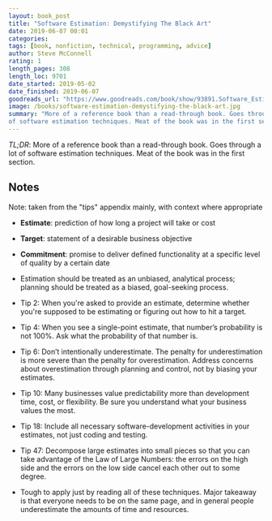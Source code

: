 ```yaml
---
layout: book_post
title: "Software Estimation: Demystifying The Black Art"
date: 2019-06-07 00:01
categories:
tags: [book, nonfiction, technical, programming, advice]
author: Steve McConnell
rating: 1
length_pages: 308
length_loc: 9701
date_started: 2019-05-02
date_finished: 2019-06-07
goodreads_url: "https://www.goodreads.com/book/show/93891.Software_Estimation?from_search=true"
image: /books/software-estimation-demystifying-the-black-art.jpg
summary: "More of a reference book than a read-through book. Goes through a lot
of software estimation techniques. Meat of the book was in the first section."
---
```


*TL;DR*: More of a reference book than a read-through book. Goes through a lot
of software estimation techniques. Meat of the book was in the first section.

## Notes

Note: taken from the "tips" appendix mainly, with context where appropriate

* **Estimate**: prediction of how long a project will take or cost
* **Target**: statement of a desirable business objective
* **Commitment**: promise to deliver defined functionality at a specific level
  of quality by a certain date
* Estimation should be treated as an unbiased, analytical process; planning
  should be treated as a biased, goal-seeking process.
* Tip 2: When you're asked to provide an estimate, determine whether you're
  supposed to be estimating or figuring out how to hit a target.
* Tip 4: When you see a single-point estimate, that number’s probability
  is not 100%. Ask what the probability of that number is.
* Tip 6: Don’t intentionally underestimate. The penalty for underestimation is
  more severe than the penalty for overestimation.  Address concerns about
  overestimation through planning and control, not by biasing your estimates.
* Tip 10: Many businesses value predictability more than development time, cost, or
  flexibility. Be sure you understand what your business values the most.
* Tip 18: Include all necessary software-development activities in your estimates, not
  just coding and testing.
* Tip 47: Decompose large estimates into small pieces so that you can take
  advantage of the Law of Large Numbers: the errors on the high side and the
  errors on the low side cancel each other out to some degree. 

* Tough to apply just by reading all of these techniques. Major takeaway is that
  everyone needs to be on the same page, and in general people underestimate the
  amounts of time and resources.
